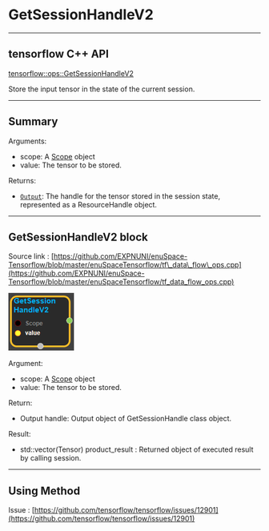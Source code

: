 # GetSessionHandleV2

---

## tensorflow C++ API

[tensorflow::ops::GetSessionHandleV2](https://www.tensorflow.org/api_docs/cc/class/tensorflow/ops/get-session-handle-v2)

Store the input tensor in the state of the current session.

---

## Summary

Arguments:

* scope: A [Scope](https://www.tensorflow.org/api_docs/cc/class/tensorflow/scope.html#classtensorflow_1_1_scope) object
* value: The tensor to be stored.



Returns:

* [`Output`](https://www.tensorflow.org/api_docs/cc/class/tensorflow/output.html#classtensorflow_1_1_output): The handle for the tensor stored in the session state, represented as a ResourceHandle object.

---

## GetSessionHandleV2 block

Source link : [https://github.com/EXPNUNI/enuSpace-Tensorflow/blob/master/enuSpaceTensorflow/tf\_data\_flow\_ops.cpp](https://github.com/EXPNUNI/enuSpace-Tensorflow/blob/master/enuSpaceTensorflow/tf_data_flow_ops.cpp)

![](/assets/dataflow_getsessionhandlev2_symbol.png)

Argument:

* scope: A [Scope](https://www.tensorflow.org/api_docs/cc/class/tensorflow/scope.html#classtensorflow_1_1_scope) object
* value: The tensor to be stored.

Return:

* Output handle: Output object of GetSessionHandle class object.

Result:

* std::vector\(Tensor\) product\_result : Returned object of executed result by calling session.

---

## Using Method

Issue : [https://github.com/tensorflow/tensorflow/issues/12901](https://github.com/tensorflow/tensorflow/issues/12901)

